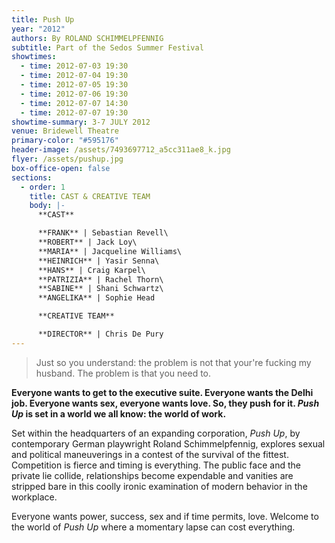 ```yaml
---
title: Push Up
year: "2012"
authors: By ROLAND SCHIMMELPFENNIG
subtitle: Part of the Sedos Summer Festival
showtimes:
  - time: 2012-07-03 19:30
  - time: 2012-07-04 19:30
  - time: 2012-07-05 19:30
  - time: 2012-07-06 19:30
  - time: 2012-07-07 14:30
  - time: 2012-07-07 19:30
showtime-summary: 3-7 JULY 2012
venue: Bridewell Theatre
primary-color: "#595176"
header-image: /assets/7493697712_a5cc311ae8_k.jpg
flyer: /assets/pushup.jpg
box-office-open: false
sections:
  - order: 1
    title: CAST & CREATIVE TEAM
    body: |-
      **CAST**

      **FRANK** | Sebastian Revell\
      **ROBERT** | Jack Loy\
      **MARIA** | Jacqueline Williams\
      **HEINRICH** | Yasir Senna\
      **HANS** | Craig Karpel\
      **PATRIZIA** | Rachel Thorn\
      **SABINE** | Shani Schwartz\
      **ANGELIKA** | Sophie Head

      **CREATIVE TEAM**

      **DIRECTOR** | Chris De Pury
---
```

> Just so you understand: the problem is not that your're fucking my husband. The problem is that you need to.

**Everyone wants to get to the executive suite. Everyone wants the Delhi job. Everyone wants sex, everyone wants love. So, they push for it. *Push Up* is set in a world we all know: the world of work.**

Set within the headquarters of an expanding corporation, *Push Up*, by contemporary German playwright Roland Schimmelpfennig, explores sexual and political maneuverings in a contest of the survival of the fittest. Competition is fierce and timing is everything. The public face and the private lie collide, relationships become expendable and vanities are stripped bare in this coolly ironic examination of modern behavior in the workplace.

Everyone wants power, success, sex and if time permits, love. Welcome to the world of *Push Up* where a momentary lapse can cost everything.